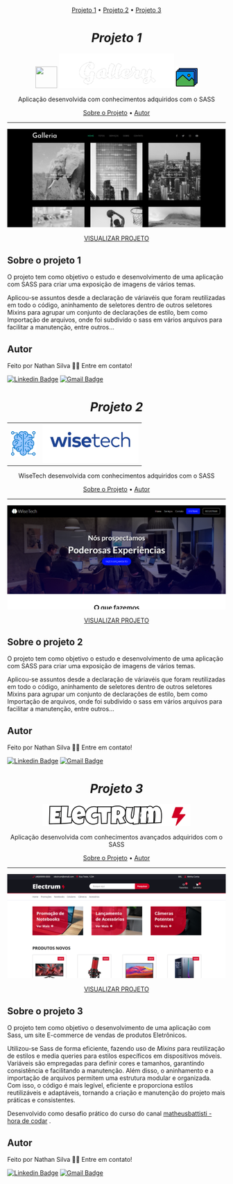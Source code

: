 
<p align="center">
 <a href="#sobre-o-projeto-1">Projeto 1</a> •
 <a href="#sobre-o-projeto-2">Projeto 2</a> •
 <a href="#sobre-o-projeto-3">Projeto 3</a>
 
</p>






<h1 align="center"><em>Projeto 1</em></h1>
<p align="center">
   <img src="https://cdn.jsdelivr.net/gh/devicons/devicon/icons/sass/sass-original.svg" width="50px" height="50px" />  
   <img src="./01-Gallery/img/nome1.png" height="80px" />
   <img src="./01-Gallery/img/logo1.png" height="50px" />
</p>
<p align="center">Aplicação desenvolvida com conhecimentos adquiridos com o SASS</p>


<p align="center">
 <a href="#sobre-o-projeto-1">Sobre o Projeto</a> •
 <a href="#autor">Autor</a>
</p>

---

<img src="./01-Gallery/img/galeria-sass.png" alt="imagem do site de galeria">
<p align="center"> 
   <a href="galleria-sass-delta.vercel.app" target="_blank">VISUALIZAR PROJETO</a>
</p>

## Sobre o projeto 1

O projeto tem como objetivo o estudo e desenvolvimento de uma aplicação com SASS para criar uma exposição de imagens de vários temas.

Aplicou-se assuntos desde a declaração de váriavéis que foram reutilizadas em todo o código, aninhamento de seletores dentro de outros seletores
Mixins para agrupar um conjunto de declarações de estilo, bem como Importação de arquivos, onde foi subdivido o sass em vários arquivos para facilitar a 
manutenção, entre outros...

## Autor

Feito por Nathan Silva 👋🏽 Entre em contato!

[![Linkedin Badge](https://img.shields.io/badge/-NathanSilva-blue?style=flat-square&logo=Linkedin&logoColor=white&link=https://www.linkedin.com/in/Dev-nathansilva/)](https://www.linkedin.com/in/dev-nathansilva/)
[![Gmail Badge](https://img.shields.io/badge/-nathansilva.dev@gmail.com-red?style=flat-square&link=mailto:nathansilva.dev@gmail.com)](mailto:nathansilva.dev@gmail.com)



<h1 align="center"><em>Projeto 2</em></h1>
<table align="center">
  <tr>
    <td align="center">
      <img src="./02-WiseTech/img/cerebro1.png" height="60px" />
    </td>
    <td align="center">
      <img src="./02-WiseTech/img/logo3.png" height="90px" />
    </td>
  </tr>
</table>

<p align="center">WiseTech desenvolvida com conhecimentos adquiridos com o SASS</p>



<p align="center">
 <a href="#sobre-o-projeto-2">Sobre o Projeto</a> •
 <a href="#autor">Autor</a>
</p>

---

<img src="./02-WiseTech/img/WiseTech-photo.png" alt="imagem do site da agência WiseTech">
<p align="center"> 
   <a href="https://wisetech.vercel.app/" target="_blank">VISUALIZAR PROJETO</a>
</p>

## Sobre o projeto 2

O projeto tem como objetivo o estudo e desenvolvimento de uma aplicação com SASS para criar uma exposição de imagens de vários temas.

Aplicou-se assuntos desde a declaração de váriavéis que foram reutilizadas em todo o código, aninhamento de seletores dentro de outros seletores
Mixins para agrupar um conjunto de declarações de estilo, bem como Importação de arquivos, onde foi subdivido o sass em vários arquivos para facilitar a 
manutenção, entre outros...


## Autor

Feito por Nathan Silva 👋🏽 Entre em contato!

[![Linkedin Badge](https://img.shields.io/badge/-NathanSilva-blue?style=flat-square&logo=Linkedin&logoColor=white&link=https://www.linkedin.com/in/Dev-nathansilva/)](https://www.linkedin.com/in/dev-nathansilva/)
[![Gmail Badge](https://img.shields.io/badge/-nathansilva.dev@gmail.com-red?style=flat-square&link=mailto:nathansilva.dev@gmail.com)](mailto:nathansilva.dev@gmail.com)



<h1 align="center"><em>Projeto 3</em></h1>
<p align="center">
   <img src="./03-Electrum/img/logo-principal.png" height="50px" />
</p>
<p align="center">Aplicação desenvolvida com conhecimentos avançados adquiridos com o SASS</p>


<p align="center">
 <a href="#sobre-o-projeto-3">Sobre o Projeto</a> •
 <a href="#autor">Autor</a>
</p>

---

<img src="./03-Electrum/img/Electrum-website.png" alt="imagem do site E-commerce de vendas de produtos Eletrônicos">
<p align="center"> 
   <a href="https://electrum-liart.vercel.app/" target="_blank">VISUALIZAR PROJETO</a>
</p>

## Sobre o projeto 3

O projeto tem como objetivo o desenvolvimento de uma aplicação com Sass, um site E-commerce de vendas de produtos Eletrônicos.
 
Utilizou-se Sass de forma eficiente, fazendo uso de <i>Mixins</i> para reutilização de estilos e media queries para estilos específicos em dispositivos móveis. Variáveis são empregadas para definir cores e tamanhos, garantindo consistência e facilitando a manutenção. Além disso, o aninhamento e a importação de arquivos permitem uma estrutura modular e organizada. Com isso, o código é mais legível, eficiente e proporciona estilos reutilizáveis e adaptáveis, tornando a criação e manutenção do projeto mais práticas e consistentes.

Desenvolvido como desafio prático do curso do canal [matheusbattisti - hora de codar](https://www.youtube.com/@MatheusBattisti) .


## Autor

Feito por Nathan Silva 👋🏽 Entre em contato!

[![Linkedin Badge](https://img.shields.io/badge/-NathanSilva-blue?style=flat-square&logo=Linkedin&logoColor=white&link=https://www.linkedin.com/in/Dev-nathansilva/)](https://www.linkedin.com/in/dev-nathansilva/)
[![Gmail Badge](https://img.shields.io/badge/-nathansilva.dev@gmail.com-red?style=flat-square&link=mailto:nathansilva.dev@gmail.com)](mailto:nathansilva.dev@gmail.com)








